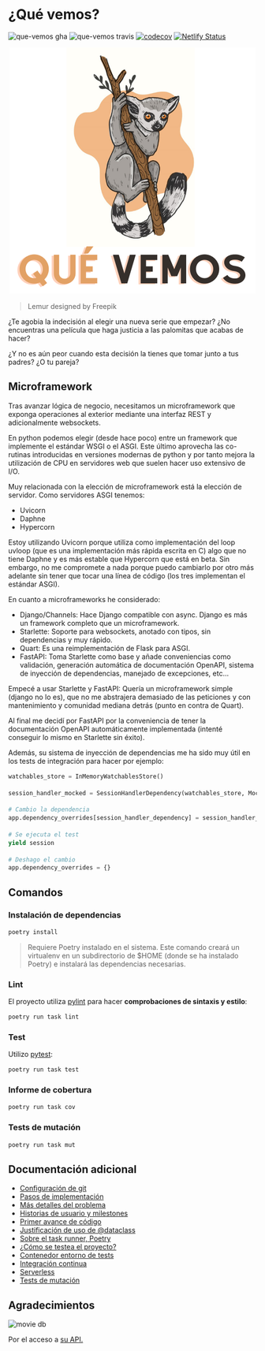 # ¿Qué vemos?
![que-vemos gha](https://github.com/AlexMenor/que-vemos/workflows/que-vemos%20QA/badge.svg)
![que-vemos travis](https://travis-ci.com/AlexMenor/que-vemos.svg?branch=master)
[![codecov](https://codecov.io/gh/AlexMenor/que-vemos/branch/master/graph/badge.svg?token=DGPWNVEISN)](https://codecov.io/gh/AlexMenor/que-vemos)
[![Netlify Status](https://api.netlify.com/api/v1/badges/9256fdf3-62b9-44c4-8238-cccaa06b7c23/deploy-status)](https://app.netlify.com/sites/amazing-villani-e2d732/deploys)

<p align="center">
  <img width="500" height="500" src="docs/img/logo.png">
</p>

> Lemur designed by Freepik

¿Te agobia la indecisión al elegir una nueva serie que empezar? ¿No encuentras una película que haga justicia a las palomitas que acabas de hacer?

¿Y no es aún peor cuando esta decisión la tienes que tomar junto a tus padres? ¿O tu pareja?

## Microframework

Tras avanzar lógica de negocio, necesitamos un microframework que exponga operaciones al exterior mediante una interfaz REST y adicionalmente websockets.

En python podemos elegir (desde hace poco) entre un framework que implemente el estándar WSGI o el ASGI. Este último aprovecha las co-rutinas introducidas
en versiones modernas de python y por tanto mejora la utilización de CPU en servidores web que suelen hacer uso extensivo de I/O.

Muy relacionada con la elección de microframework está la elección de servidor. 
Como servidores ASGI tenemos:
- Uvicorn
- Daphne
- Hypercorn

Estoy utilizando Uvicorn porque utiliza como implementación del loop uvloop (que es una implementación más rápida escrita en C) algo que no tiene Daphne
y es más estable que Hypercorn que está en beta.
Sin embargo, no me compromete a nada porque puedo cambiarlo por otro más adelante sin tener que tocar una línea de código (los tres implementan el estándar ASGI).

En cuanto a microframeworks he considerado:
- Django/Channels: Hace Django compatible con async. Django es más un framework completo que un microframework.
- Starlette: Soporte para websockets, anotado con tipos, sin dependencias y muy rápido.
- Quart: Es una reimplementación de Flask para ASGI.
- FastAPI: Toma Starlette como base y añade conveniencias como validación, generación automática de documentación OpenAPI, sistema de inyección de dependencias, manejado de excepciones, etc...

Empecé a usar Starlette y FastAPI: Quería un microframework simple (django no lo es), que no me abstrajera demasiado de las peticiones y con mantenimiento y comunidad mediana detrás (punto en contra de Quart).

Al final me decidí por FastAPI por la conveniencia de tener la documentación OpenAPI automáticamente implementada (intenté conseguir lo mismo en Starlette sin éxito).

Además, su sistema de inyección de dependencias me ha sido muy útil en los tests de integración para hacer por ejemplo:
```python
watchables_store = InMemoryWatchablesStore()

session_handler_mocked = SessionHandlerDependency(watchables_store, Mock())

# Cambio la dependencia
app.dependency_overrides[session_handler_dependency] = session_handler_mocked

# Se ejecuta el test
yield session

# Deshago el cambio
app.dependency_overrides = {}
```


## Comandos

### Instalación de dependencias

```bash
poetry install
```

> Requiere Poetry instalado en el sistema. Este comando creará un virtualenv en un subdirectorio de \$HOME (donde se ha instalado Poetry) e instalará las dependencias necesarias.

### Lint

El proyecto utiliza [pylint](https://www.pylint.org/) para hacer **comprobaciones de sintaxis y estilo**:

```bash
poetry run task lint
```

### Test

Utilizo [pytest](https://docs.pytest.org/en/stable/):

```bash
poetry run task test
```

### Informe de cobertura

```bash
poetry run task cov
```

### Tests de mutación

```bash
poetry run task mut
```

## Documentación adicional

- [Configuración de git](docs/configurando-git.md)
- [Pasos de implementación](docs/pasos.md)
- [Más detalles del problema](docs/problema.md)
- [Historias de usuario y milestones](docs/hu-and-milestones.md)
- [Primer avance de código](app/entities/watchable.py)
- [Justificación de uso de @dataclass](docs/dataclass.md)
- [Sobre el task runner, Poetry](docs/task-runner.md)
- [¿Cómo se testea el proyecto?](docs/tests.md)
- [Contenedor entorno de tests](docs/contenedor-tests.md)
- [Integración continua](docs/integracion-continua.md)
- [Serverless](docs/serverless.md)
- [Tests de mutación](docs/tests-mutacion.md)


## Agradecimientos
![movie db](https://www.themoviedb.org/assets/2/v4/logos/v2/blue_long_2-9665a76b1ae401a510ec1e0ca40ddcb3b0cfe45f1d51b77a308fea0845885648.svg)

Por el acceso a [su API.](https://www.themoviedb.org/documentation/api)
